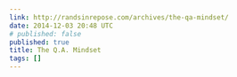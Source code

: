 ```yaml
---
link: http://randsinrepose.com/archives/the-qa-mindset/
date: 2014-12-03 20:48 UTC
# published: false
published: true
title: The Q.A. Mindset
tags: []
---
```



